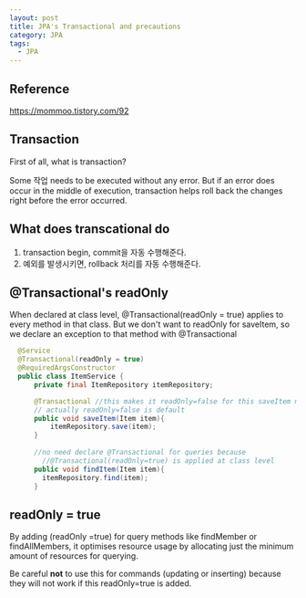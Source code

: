 ```yaml
---
layout: post
title: JPA's Transactional and precautions
category: JPA
tags:
  - JPA
---
```

  
## Reference
https://mommoo.tistory.com/92

## Transaction
First of all, what is transaction?

Some 작업 needs to be executed without any error. But if an error
does occur in the middle of execution, transaction helps roll
back the changes right before the error occurred.

## What does transcational do
1) transaction begin, commit을 자동 수행해준다.
2) 예외를 발생시키면, rollback 처리를 자동 수행해준다.

## @Transactional's readOnly
When declared at class level, @Transactional(readOnly = true) applies to every method in that class. But we don't want to readOnly for saveItem, so we declare an exception to that method with @Transactional
```java
  @Service
  @Transactional(readOnly = true)
  @RequiredArgsConstructor
  public class ItemService {
      private final ItemRepository itemRepository;

      @Transactional //this makes it readOnly=false for this saveItem method
      // actually readOnly=false is default
      public void saveItem(Item item){
          itemRepository.save(item);
      }
      
      //no need declare @Transactional for queries because 
        //@Transactional(readOnly=true) is applied at class level
      public void findItem(Item item){
        itemRepository.find(item);
      }
```

## readOnly = true

By adding (readOnly =true) for query methods like findMember or
findAllMembers, it optimises resource usage by allocating just
the minimum amount of resources for querying.

Be careful **not** to use this for commands (updating or inserting)
because they will not work if this readOnly=true is added.



